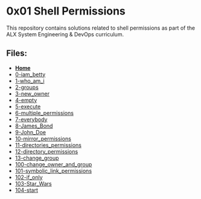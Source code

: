 # 0x01 Shell Permissions

This repository contains solutions related to shell permissions as part of the ALX System Engineering & DevOps curriculum.

## Files:

- **[Home](https://github.com/Drihmia/alx-system_engineering-devops/blob/master/README.md)**
- [0-iam_betty](https://github.com/Drihmia/alx-system_engineering-devops/tree/master/0x01-shell_permissions/0-iam_betty)
- [1-who_am_i](https://github.com/Drihmia/alx-system_engineering-devops/tree/master/0x01-shell_permissions/1-who_am_i)
- [2-groups](https://github.com/Drihmia/alx-system_engineering-devops/tree/master/0x01-shell_permissions/2-groups)
- [3-new_owner](https://github.com/Drihmia/alx-system_engineering-devops/tree/master/0x01-shell_permissions/3-new_owner)
- [4-empty](https://github.com/Drihmia/alx-system_engineering-devops/tree/master/0x01-shell_permissions/4-empty)
- [5-execute](https://github.com/Drihmia/alx-system_engineering-devops/tree/master/0x01-shell_permissions/5-execute)
- [6-multiple_permissions](https://github.com/Drihmia/alx-system_engineering-devops/tree/master/0x01-shell_permissions/6-multiple_permissions)
- [7-everybody](https://github.com/Drihmia/alx-system_engineering-devops/tree/master/0x01-shell_permissions/7-everybody)
- [8-James_Bond](https://github.com/Drihmia/alx-system_engineering-devops/tree/master/0x01-shell_permissions/8-James_Bond)
- [9-John_Doe](https://github.com/Drihmia/alx-system_engineering-devops/tree/master/0x01-shell_permissions/9-John_Doe)
- [10-mirror_permissions](https://github.com/Drihmia/alx-system_engineering-devops/tree/master/0x01-shell_permissions/10-mirror_permissions)
- [11-directories_permissions](https://github.com/Drihmia/alx-system_engineering-devops/tree/master/0x01-shell_permissions/11-directories_permissions)
- [12-directory_permissions](https://github.com/Drihmia/alx-system_engineering-devops/tree/master/0x01-shell_permissions/12-directory_permissions)
- [13-change_group](https://github.com/Drihmia/alx-system_engineering-devops/tree/master/0x01-shell_permissions/13-change_group)
- [100-change_owner_and_group](https://github.com/Drihmia/alx-system_engineering-devops/tree/master/0x01-shell_permissions/100-change_owner_and_group)
- [101-symbolic_link_permissions](https://github.com/Drihmia/alx-system_engineering-devops/tree/master/0x01-shell_permissions/101-symbolic_link_permissions)
- [102-if_only](https://github.com/Drihmia/alx-system_engineering-devops/tree/master/0x01-shell_permissions/102-if_only)
- [103-Star_Wars](https://github.com/Drihmia/alx-system_engineering-devops/tree/master/0x01-shell_permissions/103-Star_Wars)
- [104-start](https://github.com/Drihmia/alx-system_engineering-devops/tree/master/0x01-shell_permissions/104-start)
